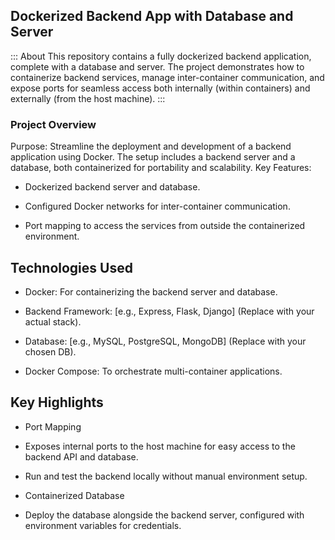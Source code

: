 ## Dockerized Backend App with Database and Server
::: About
This repository contains a fully dockerized backend application, complete with a database and server. The project demonstrates how to containerize backend services, manage inter-container communication, and expose ports for seamless access both internally (within containers) and externally (from the host machine).
:::

### Project Overview
Purpose: Streamline the deployment and development of a backend application using Docker. The setup includes a backend server and a database, both containerized for portability and scalability.
Key Features:
- Dockerized backend server and database.

- Configured Docker networks for inter-container communication.

- Port mapping to access the services from outside the containerized environment.

## Technologies Used
- Docker: For containerizing the backend server and database.

- Backend Framework: [e.g., Express, Flask, Django] (Replace with your actual stack).

- Database: [e.g., MySQL, PostgreSQL, MongoDB] (Replace with your chosen DB).

- Docker Compose: To orchestrate multi-container applications.

## Key Highlights
* Port Mapping

* Exposes internal ports to the host machine for easy access to the backend API and database.

* Run and test the backend locally without manual environment setup.

* Containerized Database

* Deploy the database alongside the backend server, configured with environment variables for credentials.

